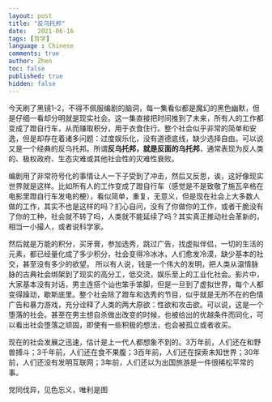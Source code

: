 ```yaml
---
layout: post
title: "反乌托邦"
date:   2021-06-16
tags: [哲学]
language : Chinese
comments: true
author: Zhen
toc: false
published: true
hidden: false
---
```

今天刷了黑镜1-2，不得不佩服编剧的脑洞，每一集看似都是魔幻的黑色幽默，但是仔细一看却分明就是现实社会。这一集直接把时间推到了未来，所有人的工作都变成了蹬自行车，从而赚取积分，用于衣食住行。整个社会似乎非常的简单和安逸，但是却存在着诸多问题：过度娱乐化，没有道德底线，缺少选择自由。可以说又是一个经典的反乌托邦。所谓**反乌托邦，就是反面的乌托邦**，通常表现为反人类的、极权政府、生态灾难或其他社会性的灾难性衰败。

编剧用了非常符号化的事情让人一下子受到了冲击，然后又反思，诶，这好像现实世界就是这样。比如所有人的工作变成了蹬自行车（感觉是不是致敬了施瓦辛格在电影里蹬自行车发电的梗），看似简单，重复，无意义，但是现在社会上大多数人做的工作，其实不也是这样的吗？扪心自问，没有了你做你的工作，或者干脆没有了你的工种，社会就不转了吗，人类就不能延续了吗？其实真正推动社会革新的，相当一小撮人，或者说科学家。

然后就是万能的积分，买牙膏，参加选秀，跳过广告，找虚拟伴侣，一切的生活的元素，都已经量化成了多少积分，社会变得冷冰冰，人们愈发冷漠，缺少基本的社交，甚至没有多少的欲望。 所以有人说，钱是一个伟大的发明，把人类从温情脉脉的古典社会绑架到了现实的高分工，低交流，娱乐至上的工业化社会。影片中，大家基本没有对话，男主连搭个讪也笨手笨脚，但是一旦到了虚拟世界，每个人都变得躁动，歇斯底里。整个社会除了蹬车和选秀的节目，似乎就是无所不在的色情广告和暴力游戏，充分诠释了人类的两大原欲：性欲和攻击欲。可以说，这是一个堕落的社会。甚至在男主想自杀做出改变的时候，也被给出的优越条件而同化，可以看出社会堕落之顽固，即使有一些积极的想法，也会被孤立或者收买。

现在的社会发展之迅速，估计是上一代人都想象不到的。3万年前，人们还在和野兽搏斗；3千年前，人们还在食不果腹；3百年前，人们还在探索未知世界；30年前，人们还没有发明互联网；3年前，人们还以为出国旅游是一件很稀松平常的事。

党同伐异，见色忘义，唯利是图
<!--stackedit_data:
eyJoaXN0b3J5IjpbMTkzNTQ5NTE5LDE3NDc1NTg1MDAsLTE3OD
UyNzUzNzddfQ==
-->